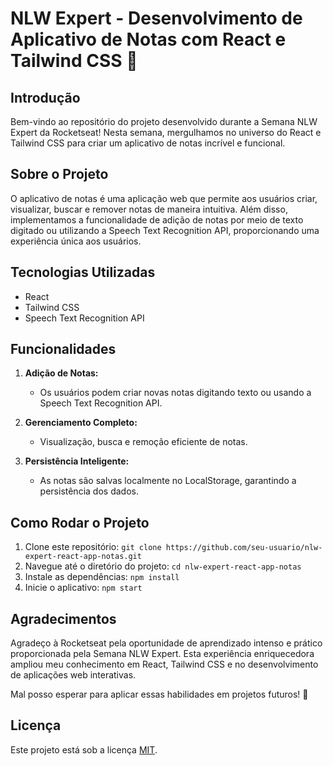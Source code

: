 # NLW Expert - Desenvolvimento de Aplicativo de Notas com React e Tailwind CSS 🚀

## Introdução
Bem-vindo ao repositório do projeto desenvolvido durante a Semana NLW Expert da Rocketseat! Nesta semana, mergulhamos no universo do React e Tailwind CSS para criar um aplicativo de notas incrível e funcional.

## Sobre o Projeto
O aplicativo de notas é uma aplicação web que permite aos usuários criar, visualizar, buscar e remover notas de maneira intuitiva. Além disso, implementamos a funcionalidade de adição de notas por meio de texto digitado ou utilizando a Speech Text Recognition API, proporcionando uma experiência única aos usuários.

## Tecnologias Utilizadas
- React
- Tailwind CSS
- Speech Text Recognition API

## Funcionalidades
1. **Adição de Notas:**
   - Os usuários podem criar novas notas digitando texto ou usando a Speech Text Recognition API.

2. **Gerenciamento Completo:**
   - Visualização, busca e remoção eficiente de notas.

3. **Persistência Inteligente:**
   - As notas são salvas localmente no LocalStorage, garantindo a persistência dos dados.

## Como Rodar o Projeto
1. Clone este repositório: `git clone https://github.com/seu-usuario/nlw-expert-react-app-notas.git`
2. Navegue até o diretório do projeto: `cd nlw-expert-react-app-notas`
3. Instale as dependências: `npm install`
4. Inicie o aplicativo: `npm start`

## Agradecimentos
Agradeço à Rocketseat pela oportunidade de aprendizado intenso e prático proporcionada pela Semana NLW Expert. Esta experiência enriquecedora ampliou meu conhecimento em React, Tailwind CSS e no desenvolvimento de aplicações web interativas.

Mal posso esperar para aplicar essas habilidades em projetos futuros! 🚀

## Licença
Este projeto está sob a licença [MIT](LICENSE).

